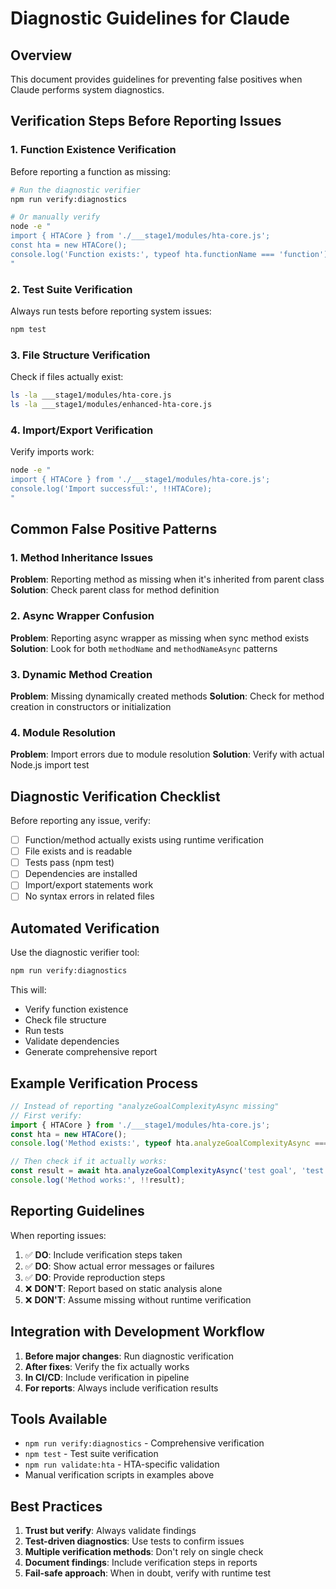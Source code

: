 # Diagnostic Guidelines for Claude

## Overview
This document provides guidelines for preventing false positives when Claude performs system diagnostics.

## Verification Steps Before Reporting Issues

### 1. **Function Existence Verification**
Before reporting a function as missing:
```bash
# Run the diagnostic verifier
npm run verify:diagnostics

# Or manually verify
node -e "
import { HTACore } from './___stage1/modules/hta-core.js';
const hta = new HTACore();
console.log('Function exists:', typeof hta.functionName === 'function');
"
```

### 2. **Test Suite Verification**
Always run tests before reporting system issues:
```bash
npm test
```

### 3. **File Structure Verification**
Check if files actually exist:
```bash
ls -la ___stage1/modules/hta-core.js
ls -la ___stage1/modules/enhanced-hta-core.js
```

### 4. **Import/Export Verification**
Verify imports work:
```bash
node -e "
import { HTACore } from './___stage1/modules/hta-core.js';
console.log('Import successful:', !!HTACore);
"
```

## Common False Positive Patterns

### 1. **Method Inheritance Issues**
**Problem**: Reporting method as missing when it's inherited from parent class
**Solution**: Check parent class for method definition

### 2. **Async Wrapper Confusion**
**Problem**: Reporting async wrapper as missing when sync method exists
**Solution**: Look for both `methodName` and `methodNameAsync` patterns

### 3. **Dynamic Method Creation**
**Problem**: Missing dynamically created methods
**Solution**: Check for method creation in constructors or initialization

### 4. **Module Resolution**
**Problem**: Import errors due to module resolution
**Solution**: Verify with actual Node.js import test

## Diagnostic Verification Checklist

Before reporting any issue, verify:

- [ ] Function/method actually exists using runtime verification
- [ ] File exists and is readable
- [ ] Tests pass (npm test)
- [ ] Dependencies are installed
- [ ] Import/export statements work
- [ ] No syntax errors in related files

## Automated Verification

Use the diagnostic verifier tool:
```bash
npm run verify:diagnostics
```

This will:
- Verify function existence
- Check file structure
- Run tests
- Validate dependencies
- Generate comprehensive report

## Example Verification Process

```javascript
// Instead of reporting "analyzeGoalComplexityAsync missing"
// First verify:
import { HTACore } from './___stage1/modules/hta-core.js';
const hta = new HTACore();
console.log('Method exists:', typeof hta.analyzeGoalComplexityAsync === 'function');

// Then check if it actually works:
const result = await hta.analyzeGoalComplexityAsync('test goal', 'test context');
console.log('Method works:', !!result);
```

## Reporting Guidelines

When reporting issues:
1. ✅ **DO**: Include verification steps taken
2. ✅ **DO**: Show actual error messages or failures
3. ✅ **DO**: Provide reproduction steps
4. ❌ **DON'T**: Report based on static analysis alone
5. ❌ **DON'T**: Assume missing without runtime verification

## Integration with Development Workflow

1. **Before major changes**: Run diagnostic verification
2. **After fixes**: Verify the fix actually works
3. **In CI/CD**: Include verification in pipeline
4. **For reports**: Always include verification results

## Tools Available

- `npm run verify:diagnostics` - Comprehensive verification
- `npm test` - Test suite verification  
- `npm run validate:hta` - HTA-specific validation
- Manual verification scripts in examples above

## Best Practices

1. **Trust but verify**: Always validate findings
2. **Test-driven diagnostics**: Use tests to confirm issues
3. **Multiple verification methods**: Don't rely on single check
4. **Document findings**: Include verification steps in reports
5. **Fail-safe approach**: When in doubt, verify with runtime test